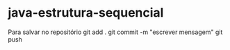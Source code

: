 # java-estrutura-sequencial
Para salvar no repositório
git add .
git commit -m "escrever mensagem" 
git push
